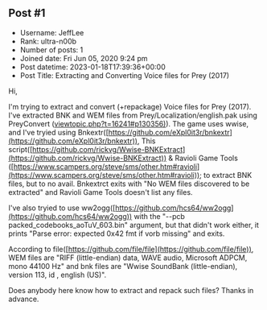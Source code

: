 ## Post #1
- Username: JeffLee
- Rank: ultra-n00b
- Number of posts: 1
- Joined date: Fri Jun 05, 2020 9:24 pm
- Post datetime: 2023-01-18T17:39:36+00:00
- Post Title: Extracting and Converting Voice files for Prey (2017)

Hi,

I'm trying to extract and convert (+repackage) Voice files for Prey (2017).
I've extracted BNK and WEM files from Prey/Localization/english.pak using PreyConvert ([viewtopic.php?t=16241#p130356)](https://forum.xentax.com/viewtopic.php?t=16241#p130356%29)).
The game uses wwise, and I've tryied using Bnkextr([https://github.com/eXpl0it3r/bnkextr](https://github.com/eXpl0it3r/bnkextr)), This script([https://github.com/rickvg/Wwise-BNKExtract](https://github.com/rickvg/Wwise-BNKExtract)) & Ravioli Game Tools ([https://www.scampers.org/steve/sms/other.htm#ravioli](https://www.scampers.org/steve/sms/other.htm#ravioli)); to extract BNK files, but to no avail. Bnkextrct exits with "No WEM files discovered to be extracted" and Ravioli Game Tools doesn't list any files.

I've also tryied to use ww2ogg([https://github.com/hcs64/ww2ogg](https://github.com/hcs64/ww2ogg)) with the "--pcb packed_codebooks_aoTuV_603.bin" argument, but that didn't work either, it prints "Parse error: expected 0x42 fmt if vorb missing" and exits.

According to file([https://github.com/file/file](https://github.com/file/file)), WEM files are "RIFF (little-endian) data, WAVE audio, Microsoft ADPCM, mono 44100 Hz" and bnk files are "Wwise SoundBank (little-endian), version 113, id <ID>, english (US)".

Does anybody here know how to extract and repack such files?
Thanks in advance.
